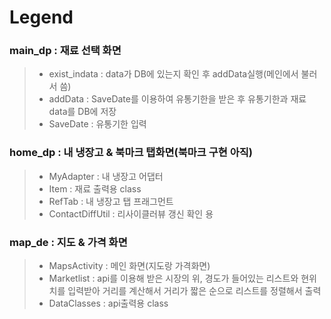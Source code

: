 # Legend


### main_dp : 재료 선택 화면
> * exist_indata : data가 DB에 있는지 확인 후 addData실행(메인에서 불러서 씀)
> * addData : SaveDate를 이용하여 유통기한을 받은 후 유통기한과 재료 data를 DB에 저장
> * SaveDate : 유통기한 입력



### home_dp : 내 냉장고 & 북마크 탭화면(북마크 구현 아직)
> * MyAdapter : 내 냉장고 어댑터
> * Item : 재료 출력용 class
> * RefTab : 내 냉장고 탭 프래그먼트
> * ContactDiffUtil : 리사이클러뷰 갱신 확인 용



### map_de : 지도 & 가격 화면
> * MapsActivity : 메인 화면(지도랑 가격화면)
> * Marketlist : api를 이용해 받은 시장의 위, 경도가 들어있는 리스트와 현위치를 입력받아 거리를 계산해서 거리가 짧은 순으로 리스트를 정렬해서 출력
> * DataClasses : api출력용 class
